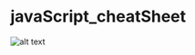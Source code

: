 # javaScript_cheatSheet

![alt text](https://github.com/mechaniac/javaScript_cheatSheet/blob/main/Javascript_01.jpg?raw=true)

